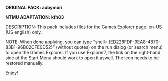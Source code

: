 **ORIGINAL PACK: aubymori**

**NTMU ADAPTATION: kfh83**

DESCRIPTION: This pack includes files for the Games Explorer page. en-US (US english) only.

NOTE: When done applying, you can type "shell:::{ED228FDF-9EA8-4870-83B1-96B02CFE0D52}" (without quotes) on the run dialog (or search menu) to open the Games Explorer. If you use Explorer7, the link on the right-hand side of the Start Menu should work to open it aswell. The icon needs to be restored manually.

Enjoy!